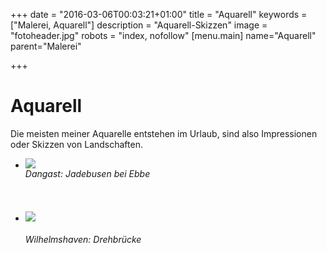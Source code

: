 +++
date = "2016-03-06T00:03:21+01:00"
title = "Aquarell"
keywords = ["Malerei, Aquarell"]
description = "Aquarell-Skizzen"
image = "fotoheader.jpg"
robots = "index, nofollow"
[menu.main]
    name="Aquarell"
    parent="Malerei"

+++

# Aquarell

Die meisten meiner Aquarelle entstehen im Urlaub, sind also Impressionen oder Skizzen von Landschaften.

<div class="slider">
    <ul class="slides">
        <li>
            <img data-caption="Dangast: Jadebusen bei Ebbe" src="/img/Aquarell/dangast-jadebusen-bei-ebbe-2007-04_465487028_o.jpg" />
            <div class="caption center-align">
                <h6 class="dark black-text text-lighten-3" style="position:relative; bottom:20px;">Dangast: Jadebusen bei Ebbe</h6>
            </div>
        </li>
        <li>
            <img data-caption="Wilhelmshaven: Drehbrücke" src="/img/Aquarell/wilhelmshaven-2003_465516701_o.jpg" />
            <div class="caption center-align"> 
                <h6 class="dark black-text text-lighten-3">Wilhelmshaven: Drehbrücke</h6>
            </div>
        </li>
    </ul>
</div>
